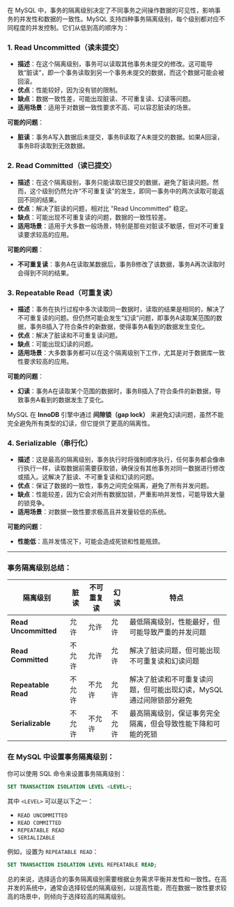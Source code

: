 在 MySQL 中，事务的隔离级别决定了不同事务之间操作数据的可见性，影响事务的并发性和数据的一致性。MySQL 支持四种事务隔离级别，每个级别都对应不同程度的并发控制。它们从低到高的顺序为：

### 1. **Read Uncommitted（读未提交）**

- **描述**：在这个隔离级别，事务可以读取其他事务未提交的修改。这可能导致“脏读”，即一个事务读取到另一个事务未提交的数据，而这个数据可能会被回滚。
- **优点**：性能较好，因为没有锁的限制。
- **缺点**：数据一致性差，可能出现脏读、不可重复读、幻读等问题。
- **适用场景**：适用于对数据一致性要求不高、可以容忍脏读的场景。

**可能的问题**：

- **脏读**：事务A写入数据后未提交，事务B读取了A未提交的数据。如果A回滚，事务B将读取到无效数据。

### 2. **Read Committed（读已提交）**

- **描述**：在这个隔离级别，事务只能读取已提交的数据，避免了脏读问题。然而，这个级别仍然允许“不可重复读”的发生，即同一事务中的两次读取可能返回不同的结果。
- **优点**：解决了脏读的问题，相对比 "Read Uncommitted" 稳定。
- **缺点**：可能出现不可重复读的问题，数据的一致性较差。
- **适用场景**：适用于大多数一般场景，特别是那些对脏读不敏感，但对不可重复读要求较高的应用。

**可能的问题**：

- **不可重复读**：事务A在读取某数据后，事务B修改了该数据，事务A再次读取时会得到不同的结果。

### 3. **Repeatable Read（可重复读）**

- **描述**：事务在执行过程中多次读取同一数据时，读取的结果是相同的，解决了不可重复读的问题。但仍然可能会发生“幻读”问题，即事务A读取某范围的数据，事务B插入了符合条件的新数据，使得事务A看到的数据发生变化。
- **优点**：解决了脏读和不可重复读问题。
- **缺点**：可能出现幻读的问题。
- **适用场景**：大多数事务都可以在这个隔离级别下工作，尤其是对于数据库一致性要求较高的应用。

**可能的问题**：

- **幻读**：事务A在读取某个范围的数据时，事务B插入了符合条件的新数据，导致事务A看到的数据发生了变化。

MySQL 在 **InnoDB** 引擎中通过 **间隙锁（gap lock）** 来避免幻读问题，虽然不能完全避免所有类型的幻读，但它提供了更高的隔离性。

### 4. **Serializable（串行化）**

- **描述**：这是最高的隔离级别，事务执行时将强制顺序执行，任何事务都会像串行执行一样，读取数据前需要获取锁，确保没有其他事务对同一数据进行修改或插入。这解决了脏读、不可重复读和幻读的问题。
- **优点**：保证了数据的一致性，事务之间完全隔离，避免了所有并发问题。
- **缺点**：性能较差，因为它会对所有数据加锁，严重影响并发性，可能导致大量的锁竞争。
- **适用场景**：对数据一致性要求极高且并发量较低的系统。

**可能的问题**：

- **性能低**：高并发情况下，可能会造成死锁和性能瓶颈。

---

### 事务隔离级别总结：

|隔离级别|脏读|不可重复读|幻读|特点|
|---|---|---|---|---|
|**Read Uncommitted**|允许|允许|允许|最低隔离级别，性能最好，但可能导致严重的并发问题|
|**Read Committed**|不允许|允许|允许|解决了脏读问题，但可能出现不可重复读和幻读问题|
|**Repeatable Read**|不允许|不允许|允许|解决了脏读和不可重复读问题，但可能出现幻读，MySQL通过间隙锁部分避免|
|**Serializable**|不允许|不允许|不允许|最高隔离级别，保证事务完全隔离，但会导致性能下降和可能的死锁|

### 在 MySQL 中设置事务隔离级别：

你可以使用 SQL 命令来设置事务隔离级别：

```sql
SET TRANSACTION ISOLATION LEVEL <LEVEL>;
```

其中 `<LEVEL>` 可以是以下之一：

- `READ UNCOMMITTED`
- `READ COMMITTED`
- `REPEATABLE READ`
- `SERIALIZABLE`

例如，设置为 `REPEATABLE READ`：

```sql
SET TRANSACTION ISOLATION LEVEL REPEATABLE READ;
```

总的来说，选择适合的事务隔离级别需要根据业务需求平衡并发性和一致性。在高并发的系统中，通常会选择较低的隔离级别，以提高性能，而在数据一致性要求较高的场景中，则倾向于选择较高的隔离级别。